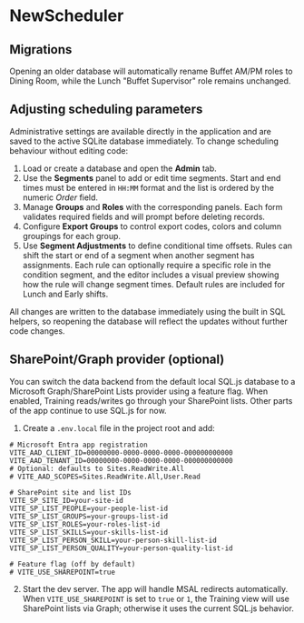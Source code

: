 # NewScheduler

## Migrations

Opening an older database will automatically rename Buffet AM/PM roles to Dining Room, while the Lunch "Buffet Supervisor" role remains unchanged.

## Adjusting scheduling parameters

Administrative settings are available directly in the application and are saved to the active SQLite database immediately. To change scheduling behaviour without editing code:

1. Load or create a database and open the **Admin** tab.
2. Use the **Segments** panel to add or edit time segments. Start and end times must be entered in `HH:MM` format and the list is ordered by the numeric *Order* field.
3. Manage **Groups** and **Roles** with the corresponding panels. Each form validates required fields and will prompt before deleting records.
4. Configure **Export Groups** to control export codes, colors and column groupings for each group.
5. Use **Segment Adjustments** to define conditional time offsets. Rules can shift the start or end of a segment when another segment has assignments. Each rule can optionally require a specific role in the condition segment, and the editor includes a visual preview showing how the rule will change segment times. Default rules are included for Lunch and Early shifts.

All changes are written to the database immediately using the built in SQL helpers, so reopening the database will reflect the updates without further code changes.

## SharePoint/Graph provider (optional)

You can switch the data backend from the default local SQL.js database to a Microsoft Graph/SharePoint Lists provider using a feature flag. When enabled, Training reads/writes go through your SharePoint lists. Other parts of the app continue to use SQL.js for now.

1) Create a `.env.local` file in the project root and add:

```
# Microsoft Entra app registration
VITE_AAD_CLIENT_ID=00000000-0000-0000-0000-000000000000
VITE_AAD_TENANT_ID=00000000-0000-0000-0000-000000000000
# Optional: defaults to Sites.ReadWrite.All
# VITE_AAD_SCOPES=Sites.ReadWrite.All,User.Read

# SharePoint site and list IDs
VITE_SP_SITE_ID=your-site-id
VITE_SP_LIST_PEOPLE=your-people-list-id
VITE_SP_LIST_GROUPS=your-groups-list-id
VITE_SP_LIST_ROLES=your-roles-list-id
VITE_SP_LIST_SKILLS=your-skills-list-id
VITE_SP_LIST_PERSON_SKILL=your-person-skill-list-id
VITE_SP_LIST_PERSON_QUALITY=your-person-quality-list-id

# Feature flag (off by default)
# VITE_USE_SHAREPOINT=true
```

2) Start the dev server. The app will handle MSAL redirects automatically. When `VITE_USE_SHAREPOINT` is set to `true` or `1`, the Training view will use SharePoint lists via Graph; otherwise it uses the current SQL.js behavior.

